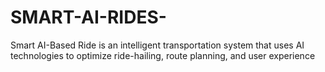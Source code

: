 # SMART-AI-RIDES-
Smart AI-Based Ride is an intelligent transportation system that uses AI technologies to optimize ride-hailing, route planning, and user experience
